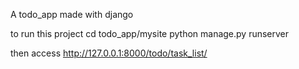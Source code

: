 A todo_app made with django

to run this project
  cd todo_app/mysite
  python manage.py runserver

then access
  http://127.0.0.1:8000/todo/task_list/
